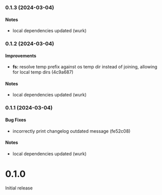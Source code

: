 ### 0.1.3 (2024-03-04)

#### Notes

- local dependencies updated (wurk)

### 0.1.2 (2024-03-04)

#### Improvements

- **fs:** resolve temp prefix against os temp dir instead of joining, allowing for local temp dirs (4c9a687)

#### Notes

- local dependencies updated (wurk)

### 0.1.1 (2024-03-04)

#### Bug Fixes

- incorrectly print changelog outdated message (fe52c08)

#### Notes

- local dependencies updated (wurk)

# 0.1.0

Initial release
